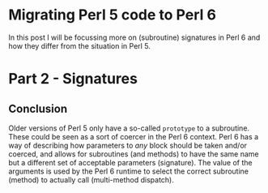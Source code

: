 Migrating Perl 5 code to Perl 6
===============================

In this post I will be focussing more on (subroutine) signatures in Perl 6
and how they differ from the situation in Perl 5.

Part 2 - Signatures
===================

Conclusion
----------
Older versions of Perl 5 only have a so-called `prototype` to a subroutine.
These could be seen as a sort of coercer in the Perl 6 context.  Perl 6 has
a way of describing how parameters to *any* block should be taken and/or
coerced, and allows for subroutines (and methods) to have the same name
but a different set of acceptable parameters (signature).  The value of
the arguments is used by the Perl 6 runtime to select the correct subroutine
(method) to actually call (multi-method dispatch).
